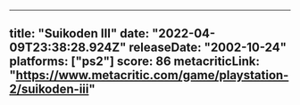 
---
title: "Suikoden III"
date: "2022-04-09T23:38:28.924Z"
releaseDate: "2002-10-24"
platforms: ["ps2"]
score: 86
metacriticLink: "https://www.metacritic.com/game/playstation-2/suikoden-iii"
---
